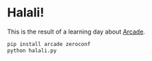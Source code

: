 # Halali!

This is the result of a learning day about [Arcade](https://api.arcade.academy/en/latest/).

```bash
pip install arcade zeroconf
python halali.py
```
